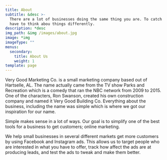 ```yaml
---
title: About
subtitle: &desc >-
  There are a lot of businesses doing the same thing you are. To catch attention you
  have to think abou things differently.
description: *desc
img_path: &img /images/about.jpg
image: *img
imageType: ""
menus:
  secondary:
    title: About Us
    weight: 1
template: page
---
```


Very Good Marketing Co. is a small marketing company based out of Hartselle, AL. The name
actually came from the TV show Parks and Recreation which is a comedy that ran the NBC
network from 2009 to 2015. One of the characters, Ron Swanson, created his own
construction company and named it Very Good Building Co. Everything about the business,
including the name was simple which is where we got our inspiration for our name.

Simple makes sense in a lot of ways. Our goal is to simplify one of the best tools for a
business to get customers; online marketing.

We help small businesses in several different markets get more customers by using Facebook
and Instagram ads. This allows us to target people who are interested in what you have to
offer, track how affect the ads are at producing leads, and test the ads to tweak and make
them better.

